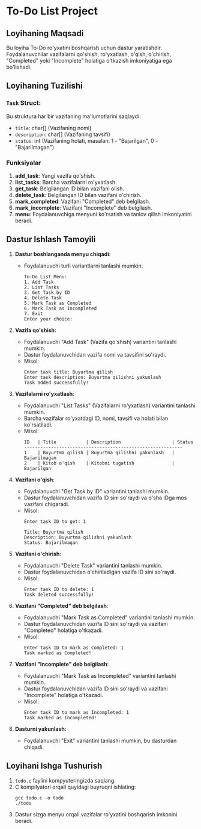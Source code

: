 # To-Do List Project

## Loyihaning Maqsadi
Bu loyiha To-Do ro'yxatini boshqarish uchun dastur yaratishdir. Foydalanuvchilar vazifalarni qo'shish, ro'yxatlash, o'qish, o'chirish, "Completed" yoki "Incomplete" holatiga o'tkazish imkoniyatiga ega bo'lishadi.

## Loyihaning Tuzilishi

### `Task` Struct:
Bu struktura har bir vazifaning ma'lumotlarini saqlaydi:
- `title`: char[] (Vazifaning nomi)
- `description`: char[] (Vazifaning tavsifi)
- `status`: int (Vazifaning holati, masalan: 1 - "Bajarilgan", 0 - "Bajarilmagan")

### Funksiyalar
1. **add_task**: Yangi vazifa qo'shish.
2. **list_tasks**: Barcha vazifalarni ro'yxatlash.
3. **get_task**: Belgilangan ID bilan vazifani olish.
4. **delete_task**: Belgilangan ID bilan vazifani o'chirish.
5. **mark_completed**: Vazifani "Completed" deb belgilash.
6. **mark_incomplete**: Vazifani "Incomplete" deb belgilash.
7. **menu**: Foydalanuvchiga menyuni ko'rsatish va tanlov qilish imkoniyatini beradi.

## Dastur Ishlash Tamoyili

1. **Dastur boshlanganda menyu chiqadi**: 
   - Foydalanuvchi turli variantlarni tanlashi mumkin:
     ```
     To-Do List Menu:
     1. Add Task
     2. List Tasks
     3. Get Task by ID
     4. Delete Task
     5. Mark Task as Completed
     6. Mark Task as Incompleted
     7. Exit
     Enter your choice: 
     ```
   
2. **Vazifa qo'shish**:
   - Foydalanuvchi "Add Task" (Vazifa qo'shish) variantini tanlashi mumkin.
   - Dastur foydalanuvchidan vazifa nomi va tavsifini so'raydi.
   - Misol:
     ```
     Enter task title: Buyurtma qilish
     Enter task description: Buyurtma qilishni yakunlash
     Task added successfully!
     ```

3. **Vazifalarni ro'yxatlash**:
   - Foydalanuvchi "List Tasks" (Vazifalarni ro'yxatlash) variantini tanlashi mumkin.
   - Barcha vazifalar ro'yxatdagi ID, nomi, tavsifi va holati bilan ko'rsatiladi.
   - Misol:
     ```
     ID   | Title           | Description                   | Status
     -----------------------------------------------------------
     1    | Buyurtma qilish | Buyurtma qilishni yakunlash   | Bajarilmagan
     2    | Kitob o'qish    | Kitobni tugatish              | Bajarilgan
     ```

4. **Vazifani o'qish**:
   - Foydalanuvchi "Get Task by ID" variantini tanlashi mumkin.
   - Dastur foydalanuvchidan vazifa ID sini so'raydi va o'sha IDga mos vazifani chiqaradi.
   - Misol:
     ```
     Enter task ID to get: 1
     
     Title: Buyurtma qilish
     Description: Buyurtma qilishni yakunlash
     Status: Bajarilmagan
     ```

5. **Vazifani o'chirish**:
   - Foydalanuvchi "Delete Task" variantini tanlashi mumkin.
   - Dastur foydalanuvchidan o'chiriladigan vazifa ID sini so'raydi.
   - Misol:
     ```
     Enter task ID to delete: 1
     Task deleted successfully!
     ```

6. **Vazifani "Completed" deb belgilash**:
   - Foydalanuvchi "Mark Task as Completed" variantini tanlashi mumkin.
   - Dastur foydalanuvchidan vazifa ID sini so'raydi va vazifani "Completed" holatiga o'tkazadi.
   - Misol:
     ```
     Enter task ID to mark as Completed: 1
     Task marked as Completed!
     ```

7. **Vazifani "Incomplete" deb belgilash**:
   - Foydalanuvchi "Mark Task as Incompleted" variantini tanlashi mumkin.
   - Dastur foydalanuvchidan vazifa ID sini so'raydi va vazifani "Incomplete" holatiga o'tkazadi.
   - Misol:
     ```
     Enter task ID to mark as Incompleted: 1
     Task marked as Incompleted!
     ```

8. **Dasturni yakunlash**:
   - Foydalanuvchi "Exit" variantini tanlashi mumkin, bu dasturdan chiqadi.

## Loyihani Ishga Tushurish
1. `todo.c` faylini kompyuteringizda saqlang.
2. C kompilyatori orqali quyidagi buyruqni ishlating:
   ```
   gcc todo.c -o todo
   ./todo
   ```
3. Dastur sizga menyu orqali vazifalar ro'yxatini boshqarish imkonini beradi.

